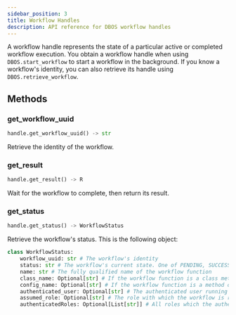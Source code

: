 ```yaml
---
sidebar_position: 3
title: Workflow Handles
description: API reference for DBOS workflow handles
---
```


A workflow handle represents the state of a particular active or completed workflow execution.
You obtain a workflow handle when using `DBOS.start_workflow` to start a workflow in the background.
If you know a workflow's identity, you can also retrieve its handle using `DBOS.retrieve_workflow`.

## Methods

### get_workflow_uuid

```python
handle.get_workflow_uuid() -> str
```

Retrieve the identity of the workflow.

### get_result

```python
handle.get_result() -> R
```

Wait for the workflow to complete, then return its result.

### get_status

```python
handle.get_status() -> WorkflowStatus
```

Retrieve the workflow's status. This is the following object:

```python
class WorkflowStatus:
    workflow_uuid: str # The workflow's identity
    status: str # The workflow's current state. One of PENDING, SUCCESS, ERROR, RETRIES_EXCEEDED, or CANCELLED
    name: str # The fully qualified name of the workflow function
    class_name: Optional[str] # If the workflow function is a class method, the name of the class
    config_name: Optional[str] # If the workflow function is a method of a configured class, the name of the class configuration
    authenticated_user: Optional[str] # The authenticated user running the workflow
    assumed_role: Optional[str] # The role with which the workflow is run
    authenticatedRoles: Optional[List[str]] # All roles which the authenticated user could assume
```